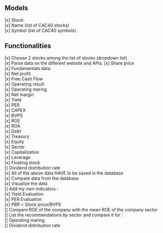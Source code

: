 ## Models

[x] Stock:  
    [x] Name          (list of CAC40 stocks)  
    [x] Symbol        (list of CAC40 symbols)  

## Functionalities

[x] Choose 2 stocks among the list of stocks (dropdown list)  
[x] Parse data on the different website and APIs:
    [x] Share price   
    [x] Fundamentals data:  
        [x] Net profit  
        [x] Free Cash Flow  
        [x] Operating result  
        [x] Operating maring  
        [x] Net margin  
        [x] Yield  
        [x] PER  
        [x] CAPEX  
        [x] BVPS  
        [x] ROE  
        [x] ROA  
        [x] Debt  
        [x] Treasury  
        [x] Equity  
        [x] Sector  
        [x] Capitalization  
        [x] Leverage  
        [x] Floating stock  
        [] Dividend distribution rate  
[x] All of the above data HAVE to be saved in the database  
[x] Compare data from the database  
[x] Visualize the data  
[] Add my own indicators  :  
    [x] Yield Evaluation  
    [x] PER Evaluation  
    [x] PBR = Stock price/BVPS  
    [] Compare ROE of the company with the mean ROE of the company sector  
    [] List the recommendations by sector and compare it for :  
        [] Operating maring  
        [] Dividend distribution rate  